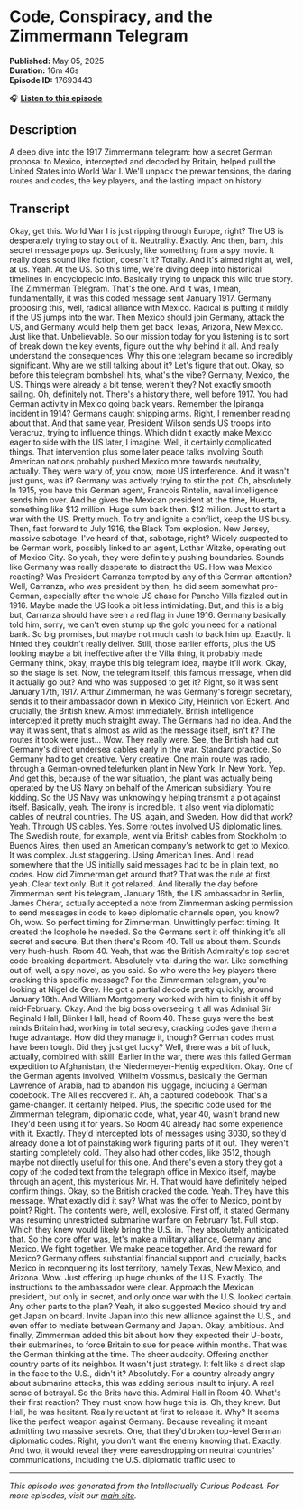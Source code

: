 # Code, Conspiracy, and the Zimmermann Telegram

**Published:** May 05, 2025  
**Duration:** 16m 46s  
**Episode ID:** 17693443

🎧 **[Listen to this episode](https://intellectuallycurious.buzzsprout.com/2529712/episodes/17693443-code-conspiracy-and-the-zimmermann-telegram)**

## Description

A deep dive into the 1917 Zimmermann telegram: how a secret German proposal to Mexico, intercepted and decoded by Britain, helped pull the United States into World War I. We'll unpack the prewar tensions, the daring routes and codes, the key players, and the lasting impact on history.

## Transcript

Okay, get this. World War I is just ripping through Europe, right? The US is desperately trying to stay out of it. Neutrality. Exactly. And then, bam, this secret message pops up. Seriously, like something from a spy movie. It really does sound like fiction, doesn't it? Totally. And it's aimed right at, well, at us. Yeah. At the US. So this time, we're diving deep into historical timelines in encyclopedic info. Basically trying to unpack this wild true story. The Zimmerman Telegram. That's the one. And it was, I mean, fundamentally, it was this coded message sent January 1917. Germany proposing this, well, radical alliance with Mexico. Radical is putting it mildly if the US jumps into the war. Then Mexico should join Germany, attack the US, and Germany would help them get back Texas, Arizona, New Mexico. Just like that. Unbelievable. So our mission today for you listening is to sort of break down the key events, figure out the why behind it all. And really understand the consequences. Why this one telegram became so incredibly significant. Why are we still talking about it? Let's figure that out. Okay, so before this telegram bombshell hits, what's the vibe? Germany, Mexico, the US. Things were already a bit tense, weren't they? Not exactly smooth sailing. Oh, definitely not. There's a history there, well before 1917. You had German activity in Mexico going back years. Remember the Ipiranga incident in 1914? Germans caught shipping arms. Right, I remember reading about that. And that same year, President Wilson sends US troops into Veracruz, trying to influence things. Which didn't exactly make Mexico eager to side with the US later, I imagine. Well, it certainly complicated things. That intervention plus some later peace talks involving South American nations probably pushed Mexico more towards neutrality, actually. They were wary of, you know, more US interference. And it wasn't just guns, was it? Germany was actively trying to stir the pot. Oh, absolutely. In 1915, you have this German agent, Francois Rintelin, naval intelligence sends him over. And he gives the Mexican president at the time, Huerta, something like $12 million. Huge sum back then. $12 million. Just to start a war with the US. Pretty much. To try and ignite a conflict, keep the US busy. Then, fast forward to July 1916, the Black Tom explosion. New Jersey, massive sabotage. I've heard of that, sabotage, right? Widely suspected to be German work, possibly linked to an agent, Lothar Witzke, operating out of Mexico City. So yeah, they were definitely pushing boundaries. Sounds like Germany was really desperate to distract the US. How was Mexico reacting? Was President Carranza tempted by any of this German attention? Well, Carranza, who was president by then, he did seem somewhat pro-German, especially after the whole US chase for Pancho Villa fizzled out in 1916. Maybe made the US look a bit less intimidating. But, and this is a big but, Carranza should have seen a red flag in June 1916. Germany basically told him, sorry, we can't even stump up the gold you need for a national bank. So big promises, but maybe not much cash to back him up. Exactly. It hinted they couldn't really deliver. Still, those earlier efforts, plus the US looking maybe a bit ineffective after the Villa thing, it probably made Germany think, okay, maybe this big telegram idea, maybe it'll work. Okay, so the stage is set. Now, the telegram itself, this famous message, when did it actually go out? And who was supposed to get it? Right, so it was sent January 17th, 1917. Arthur Zimmerman, he was Germany's foreign secretary, sends it to their ambassador down in Mexico City, Heinrich von Eckert. And crucially, the British knew. Almost immediately. British intelligence intercepted it pretty much straight away. The Germans had no idea. And the way it was sent, that's almost as wild as the message itself, isn't it? The routes it took were just... Wow. They really were. See, the British had cut Germany's direct undersea cables early in the war. Standard practice. So Germany had to get creative. Very creative. One main route was radio, through a German-owned telefunken plant in New York. In New York. Yep. And get this, because of the war situation, the plant was actually being operated by the US Navy on behalf of the American subsidiary. You're kidding. So the US Navy was unknowingly helping transmit a plot against itself. Basically, yeah. The irony is incredible. It also went via diplomatic cables of neutral countries. The US, again, and Sweden. How did that work? Yeah. Through US cables. Yes. Some routes involved US diplomatic lines. The Swedish route, for example, went via British cables from Stockholm to Buenos Aires, then used an American company's network to get to Mexico. It was complex. Just staggering. Using American lines. And I read somewhere that the US initially said messages had to be in plain text, no codes. How did Zimmerman get around that? That was the rule at first, yeah. Clear text only. But it got relaxed. And literally the day before Zimmerman sent his telegram, January 16th, the US ambassador in Berlin, James Cherar, actually accepted a note from Zimmerman asking permission to send messages in code to keep diplomatic channels open, you know? Oh, wow. So perfect timing for Zimmerman. Unwittingly perfect timing. It created the loophole he needed. So the Germans sent it off thinking it's all secret and secure. But then there's Room 40. Tell us about them. Sounds very hush-hush. Room 40. Yeah, that was the British Admiralty's top secret code-breaking department. Absolutely vital during the war. Like something out of, well, a spy novel, as you said. So who were the key players there cracking this specific message? For the Zimmerman telegram, you're looking at Nigel de Grey. He got a partial decode pretty quickly, around January 18th. And William Montgomery worked with him to finish it off by mid-February. Okay. And the big boss overseeing it all was Admiral Sir Reginald Hall, Blinker Hall, head of Room 40. These guys were the best minds Britain had, working in total secrecy, cracking codes gave them a huge advantage. How did they manage it, though? German codes must have been tough. Did they just get lucky? Well, there was a bit of luck, actually, combined with skill. Earlier in the war, there was this failed German expedition to Afghanistan, the Niedermeyer-Hentig expedition. Okay. One of the German agents involved, Wilhelm Vossmus, basically the German Lawrence of Arabia, had to abandon his luggage, including a German codebook. The Allies recovered it. Ah, a captured codebook. That's a game-changer. It certainly helped. Plus, the specific code used for the Zimmerman telegram, diplomatic code, what, year 40, wasn't brand new. They'd been using it for years. So Room 40 already had some experience with it. Exactly. They'd intercepted lots of messages using 3030, so they'd already done a lot of painstaking work figuring parts of it out. They weren't starting completely cold. They also had other codes, like 3512, though maybe not directly useful for this one. And there's even a story they got a copy of the coded text from the telegraph office in Mexico itself, maybe through an agent, this mysterious Mr. H. That would have definitely helped confirm things. Okay, so the British cracked the code. Yeah. They have this message. What exactly did it say? What was the offer to Mexico, point by point? Right. The contents were, well, explosive. First off, it stated Germany was resuming unrestricted submarine warfare on February 1st. Full stop. Which they knew would likely bring the U.S. in. They absolutely anticipated that. So the core offer was, let's make a military alliance, Germany and Mexico. We fight together. We make peace together. And the reward for Mexico? Germany offers substantial financial support and, crucially, backs Mexico in reconquering its lost territory, namely Texas, New Mexico, and Arizona. Wow. Just offering up huge chunks of the U.S. Exactly. The instructions to the ambassador were clear. Approach the Mexican president, but only in secret, and only once war with the U.S. looked certain. Any other parts to the plan? Yeah, it also suggested Mexico should try and get Japan on board. Invite Japan into this new alliance against the U.S., and even offer to mediate between Germany and Japan. Okay, ambitious. And finally, Zimmerman added this bit about how they expected their U-boats, their submarines, to force Britain to sue for peace within months. That was the German thinking at the time. The sheer audacity. Offering another country parts of its neighbor. It wasn't just strategy. It felt like a direct slap in the face to the U.S., didn't it? Absolutely. For a country already angry about submarine attacks, this was adding serious insult to injury. A real sense of betrayal. So the Brits have this. Admiral Hall in Room 40. What's their first reaction? They must know how huge this is. Oh, they knew. But Hall, he was hesitant. Really reluctant at first to release it. Why? It seems like the perfect weapon against Germany. Because revealing it meant admitting two massive secrets. One, that they'd broken top-level German diplomatic codes. Right, you don't want the enemy knowing that. Exactly. And two, it would reveal they were eavesdropping on neutral countries' communications, including the U.S. diplomatic traffic used to

---
*This episode was generated from the Intellectually Curious Podcast. For more episodes, visit our [main site](https://intellectuallycurious.buzzsprout.com).*
